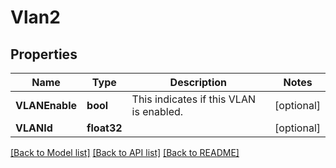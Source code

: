 # Vlan2

## Properties
Name | Type | Description | Notes
------------ | ------------- | ------------- | -------------
**VLANEnable** | **bool** | This indicates if this VLAN is enabled. | [optional] 
**VLANId** | **float32** |  | [optional] 

[[Back to Model list]](../README.md#documentation-for-models) [[Back to API list]](../README.md#documentation-for-api-endpoints) [[Back to README]](../README.md)


